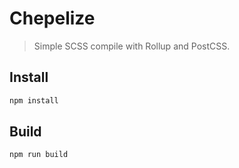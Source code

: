 # Chepelize

> Simple SCSS compile with Rollup and PostCSS.


## Install

```sh
npm install
```

## Build

```sh
npm run build
```
